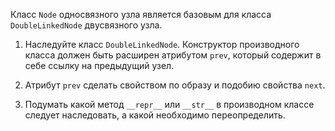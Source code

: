 Класс `Node` односвязного узла является базовым для класса `DoubleLinkedNode` двусвязного узла.

1. Наследуйте класс `DoubleLinkedNode`. Конструктор производного класса должен быть расширен 
   атрибутом `prev`, который содержит в себе ссылку на предыдущий узел.
   
2. Атрибут `prev` сделать свойством по образу и подобию свойства `next`.

3. Подумать какой метод `__repr__` или `__str__` в производном классе следует наследовать, 
   а какой необходимо переопределить.
   
